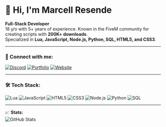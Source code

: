 # 👋 Hi, I'm Marcell Resende

**Full-Stack Developer**  
18 y/o with 5+ years of experience. Known in the FiveM community for creating scripts with **200K+ downloads**.  
Specialized in **Lua, JavaScript, Node.js, Python, SQL, HTML5, and CSS3**.

---

### 🔗 Connect with me:
[![Discord](https://img.shields.io/badge/Discord-Join-5865F2?style=for-the-badge&logo=discord&logoColor=white)](https://discord.gg/pskfp8WE9P)
[![Portfolio](https://img.shields.io/badge/Portfolio-Visit-4CAF50?style=for-the-badge&logo=google-chrome&logoColor=white)](https://portfolio.arcshop.com.br/)
[![Website](https://img.shields.io/badge/Website-arcshop.com.br-0A66C2?style=for-the-badge&logo=internet-explorer&logoColor=white)](https://arcshop.com.br/)

---

### 🛠️ Tech Stack:
![Lua](https://img.shields.io/badge/Lua-2C2D72?style=for-the-badge&logo=lua&logoColor=white)
![JavaScript](https://img.shields.io/badge/JavaScript-F7DF1E?style=for-the-badge&logo=javascript&logoColor=black)
![HTML5](https://img.shields.io/badge/HTML5-E34F26?style=for-the-badge&logo=html5&logoColor=white)
![CSS3](https://img.shields.io/badge/CSS3-1572B6?style=for-the-badge&logo=css3&logoColor=white)
![Node.js](https://img.shields.io/badge/Node.js-339933?style=for-the-badge&logo=node.js&logoColor=white)
![Python](https://img.shields.io/badge/Python-3776AB?style=for-the-badge&logo=python&logoColor=white)
![SQL](https://img.shields.io/badge/SQL-4479A1?style=for-the-badge&logo=mysql&logoColor=white)

---

📈 **Stats:**  
![GitHub Stats](https://github-readme-stats.vercel.app/api?username=SeuUsuarioGitHub&show_icons=true&theme=tokyonight)
